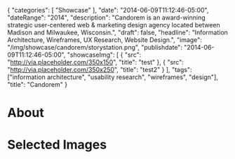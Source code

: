 {
   "categories": [
      "Showcase"
   ],
   "date": "2014-06-09T11:12:46-05:00",
   "dateRange": "2014",
   "description": "Candorem is an award-winning strategic user-centered web & marketing design agency located between Madison and Milwaukee, Wisconsin.",
   "draft": false,
   "headline": "Information Architecture, Wireframes, UX Research, Website Design.",
   "image": "/img/showcase/candorem/storystation.png",
   "publishdate": "2014-06-09T11:12:46-05:00",
   "showcaseImg": [
      {
         "src": "http://via.placeholder.com/350x150",
         "title": "test"
      },
      {
         "src": "http://via.placeholder.com/350x250",
         "title": "test2"
      }
   ],
   "tags": ["information architecture", "usability research", "wireframes", "design"],
   "title": "Candorem"
}

# About


# Selected Images
